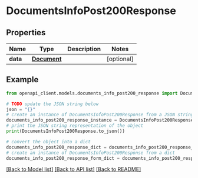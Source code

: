 # DocumentsInfoPost200Response


## Properties

Name | Type | Description | Notes
------------ | ------------- | ------------- | -------------
**data** | [**Document**](Document.md) |  | [optional] 

## Example

```python
from openapi_client.models.documents_info_post200_response import DocumentsInfoPost200Response

# TODO update the JSON string below
json = "{}"
# create an instance of DocumentsInfoPost200Response from a JSON string
documents_info_post200_response_instance = DocumentsInfoPost200Response.from_json(json)
# print the JSON string representation of the object
print(DocumentsInfoPost200Response.to_json())

# convert the object into a dict
documents_info_post200_response_dict = documents_info_post200_response_instance.to_dict()
# create an instance of DocumentsInfoPost200Response from a dict
documents_info_post200_response_form_dict = documents_info_post200_response.from_dict(documents_info_post200_response_dict)
```
[[Back to Model list]](../README.md#documentation-for-models) [[Back to API list]](../README.md#documentation-for-api-endpoints) [[Back to README]](../README.md)



